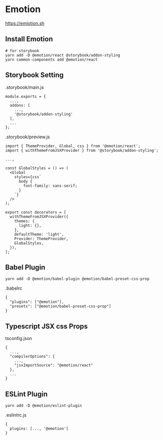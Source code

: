 # Emotion

https://emiotion.sh

## Install Emotion

```
# for storybook
yarn add -D @emotion/react @storybook/addon-styling
yarn common-components add @emotion/react
```

## Storybook Setting

.storybook/main.js

```
module.exports = {
  ...,
  addons: [
    ...,
    '@storybook/addon-styling'
  ],
  ...
};
```

.storybook/preview.js

```
import { ThemeProvider, Global, css } from '@emotion/react';
import { withThemeFromJSXProvider } from '@storybook/addon-styling';

...,

const GlobalStyles = () => (
  <Global
    styles={css`
      body {
        font-family: sans-serif;
      }
    `}
  />
);

export const decorators = [
  withThemeFromJSXProvider({
    themes: {
      light: {},
    },
    defaultTheme: 'light',
    Provider: ThemeProvider,
    GlobalStyles,
  }),
];

```

## Babel Plugin

```
yarn add -D @emotion/babel-plugin @emotion/babel-preset-css-prop
```

.babelrc

```
{
  "plugins": ["@emotion"],
  "presets": ["@emotion/babel-preset-css-prop"]
}

```

## Typescript JSX css Props

tsconfig.json

```
{
  ...,
  "compilerOptions": {
    ...,
    "jsxImportSource": "@emotion/react"
  },
  ...
}

```

## ESLint Plugin

```
yarn add -D @emotion/eslint-plugin
```

.eslintrc.js

```
{
  plugins: [..., '@emotion']
}

```
